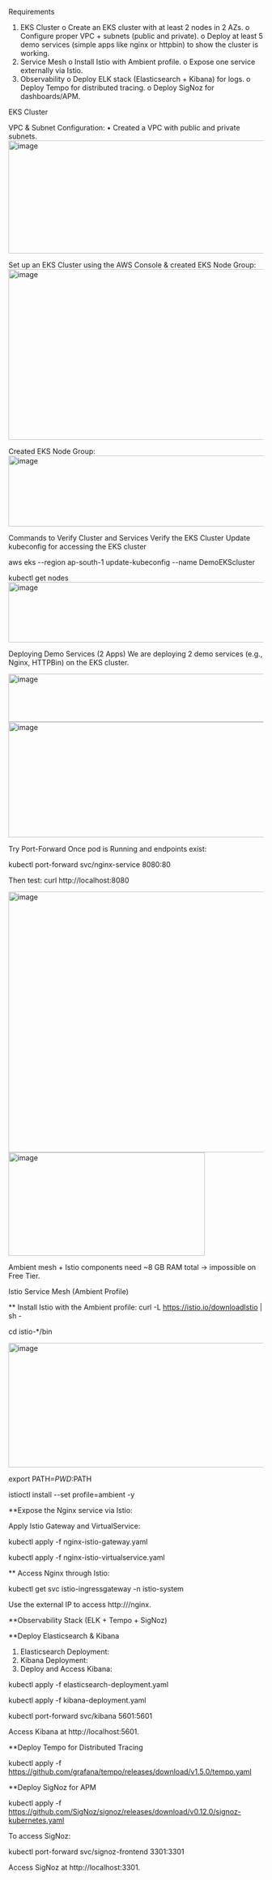 Requirements
1.	EKS Cluster
o	Create an EKS cluster with at least 2 nodes in 2 AZs.
o	Configure proper VPC + subnets (public and private).
o	Deploy at least 5 demo services (simple apps like nginx or httpbin) to show the cluster is working.
2.	Service Mesh
o	Install Istio with Ambient profile.
o	Expose one service externally via Istio.
3.	Observability
o	Deploy ELK stack (Elasticsearch + Kibana) for logs.
o	Deploy Tempo for distributed tracing.
o	Deploy SigNoz for dashboards/APM.

 EKS Cluster
 
VPC & Subnet Configuration:
•	Created a VPC with public and private subnets.
<img width="940" height="223" alt="image" src="https://github.com/user-attachments/assets/4b1661b5-ad5c-4d64-840c-dcd366b8c1d7" />

 
Set up an EKS Cluster using the AWS Console & created EKS Node Group:
<img width="940" height="337" alt="image" src="https://github.com/user-attachments/assets/50f71c42-3e12-4e00-b9c6-cc5ebf344885" />

 
Created EKS Node Group:
<img width="940" height="140" alt="image" src="https://github.com/user-attachments/assets/7090fd46-dbb0-4920-a3e4-8568c490131f" />

 
Commands to Verify Cluster and Services
Verify the EKS Cluster
	Update kubeconfig for accessing the EKS cluster
  
aws eks --region ap-south-1 update-kubeconfig --name DemoEKScluster

kubectl get nodes
<img width="940" height="119" alt="image" src="https://github.com/user-attachments/assets/fdd2aee3-fa30-4a23-a6ad-7fcc6774763a" />

 
Deploying Demo Services (2 Apps)
We are deploying 2 demo services (e.g., Nginx, HTTPBin) on the EKS cluster.

 <img width="731" height="95" alt="image" src="https://github.com/user-attachments/assets/aee9b05a-5404-4d22-939f-24446690d3fa" />


 
 <img width="750" height="228" alt="image" src="https://github.com/user-attachments/assets/e386857b-26a2-42a2-a849-23831231f461" />


 
Try Port-Forward
Once pod is Running and endpoints exist:

kubectl port-forward svc/nginx-service 8080:80

Then test:
curl http://localhost:8080

 
 <img width="603" height="515" alt="image" src="https://github.com/user-attachments/assets/f53d7d03-3ed8-4b3e-8df6-6500e434d2e9" />


 
 <img width="388" height="204" alt="image" src="https://github.com/user-attachments/assets/d7bd9f21-10c9-4f4e-a918-35809d50ca42" />


Ambient mesh + Istio components need ~8 GB RAM total → impossible on Free Tier.


Istio Service Mesh (Ambient Profile)

**	Install Istio with the Ambient profile:
curl -L https://istio.io/downloadIstio | sh -

cd istio-*/bin

<img width="866" height="246" alt="image" src="https://github.com/user-attachments/assets/e01c01ae-9bba-418b-b3b6-dea8c24756a6" />


export PATH=$PWD:$PATH

istioctl install --set profile=ambient -y

**Expose the Nginx service via Istio:

Apply Istio Gateway and VirtualService:

kubectl apply -f nginx-istio-gateway.yaml

kubectl apply -f nginx-istio-virtualservice.yaml

** Access Nginx through Istio:

kubectl get svc istio-ingressgateway -n istio-system

Use the external IP to access http://<external-ip>/nginx.


**Observability Stack (ELK + Tempo + SigNoz)

**Deploy Elasticsearch & Kibana

1.	Elasticsearch Deployment:
2.	Kibana Deployment:
3.	Deploy and Access Kibana:
   
kubectl apply -f elasticsearch-deployment.yaml

kubectl apply -f kibana-deployment.yaml

kubectl port-forward svc/kibana 5601:5601

Access Kibana at http://localhost:5601.

**Deploy Tempo for Distributed Tracing


kubectl apply -f https://github.com/grafana/tempo/releases/download/v1.5.0/tempo.yaml

**Deploy SigNoz for APM


kubectl apply -f https://github.com/SigNoz/signoz/releases/download/v0.12.0/signoz-kubernetes.yaml

To access SigNoz:


kubectl port-forward svc/signoz-frontend 3301:3301

Access SigNoz at http://localhost:3301.


